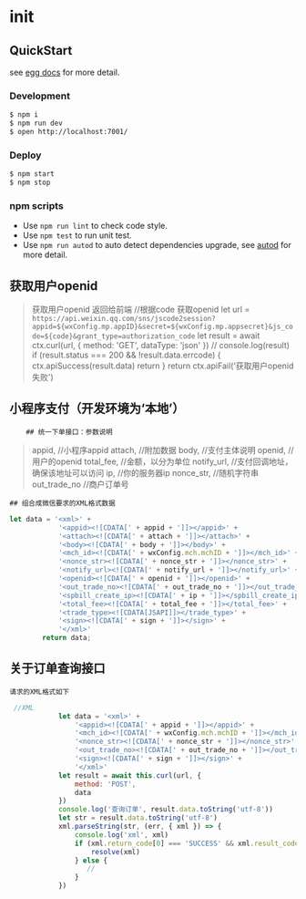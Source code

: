 # init



## QuickStart

<!-- add docs here for user -->

see [egg docs][egg] for more detail.

### Development

```bash
$ npm i
$ npm run dev
$ open http://localhost:7001/
```

### Deploy

```bash
$ npm start
$ npm stop
```

### npm scripts

- Use `npm run lint` to check code style.
- Use `npm test` to run unit test.
- Use `npm run autod` to auto detect dependencies upgrade, see [autod](https://www.npmjs.com/package/autod) for more detail.


[egg]: https://eggjs.org

## 获取用户openid
>获取用户openid 返回给前端
> //根据code 获取openid 
        let url = `https://api.weixin.qq.com/sns/jscode2session?appid=${wxConfig.mp.appID}&secret=${wxConfig.mp.appsecret}&js_code=${code}&grant_type=authorization_code`
        let result = await ctx.curl(url, {
                method: 'GET',
                dataType: 'json'
            })
            // console.log(result)
        if (result.status === 200 && !result.data.errcode) {
            ctx.apiSuccess(result.data)
            return
        }
        return ctx.apiFail('获取用户openid失败')

## 小程序支付（开发环境为‘本地’）
		## 统一下单接口：参数说明
>appid, //小程序appid
> attach, //附加数据
> body, //支付主体说明
>  openid, //用户的openid
>  total_fee, //金额，以分为单位
>  notify_url, //支付回调地址，确保该地址可以访问
>  ip, //你的服务器ip
>  nonce_str, //随机字符串
>  out_trade_no //商户订单号
>
	## 组合成微信要求的XML格式数据
```javascript
let data = '<xml>' +
            '<appid><![CDATA[' + appid + ']]></appid>' +
            '<attach><![CDATA[' + attach + ']]></attach>' +
            '<body><![CDATA[' + body + ']]></body>' +
            '<mch_id><![CDATA[' + wxConfig.mch.mchID + ']]></mch_id>' +
            '<nonce_str><![CDATA[' + nonce_str + ']]></nonce_str>' +
            '<notify_url><![CDATA[' + notify_url + ']]></notify_url>' +
            '<openid><![CDATA[' + openid + ']]></openid>' +
            '<out_trade_no><![CDATA[' + out_trade_no + ']]></out_trade_no>' +
            '<spbill_create_ip><![CDATA[' + ip + ']]></spbill_create_ip>' +
            '<total_fee><![CDATA[' + total_fee + ']]></total_fee>' +
            '<trade_type><![CDATA[JSAPI]]></trade_type>' +
            '<sign><![CDATA[' + sign + ']]></sign>' +
            '</xml>'
        return data;
```
## 关于订单查询接口
	请求的XML格式如下
	

```javascript
 //XML
            let data = '<xml>' +
                '<appid><![CDATA[' + appid + ']]></appid>' +
                '<mch_id><![CDATA[' + wxConfig.mch.mchID + ']]></mch_id>' +
                '<nonce_str><![CDATA[' + nonce_str + ']]></nonce_str>' +
                '<out_trade_no><![CDATA[' + out_trade_no + ']]></out_trade_no>' +
                '<sign><![CDATA[' + sign + ']]></sign>' +
                '</xml>'
            let result = await this.curl(url, {
                method: 'POST',
                data
            })
            console.log('查询订单', result.data.toString('utf-8'))
            let str = result.data.toString('utf-8')
            xml.parseString(str, (err, { xml }) => {
                console.log('xml', xml)
                if (xml.return_code[0] === 'SUCCESS' && xml.result_code[0] === 'SUCCESS') {
                    resolve(xml)
                } else {
                   // 
                }
            })
```
